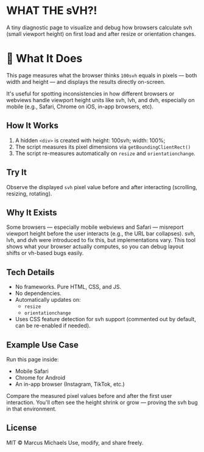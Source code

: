 # WHAT THE sVH?!

A tiny diagnostic page to visualize and debug how browsers calculate svh (small viewport height) on first load and after resize or orientation changes.

# 🧠 What It Does

This page measures what the browser thinks `100svh` equals in pixels — both width and height — and displays the results directly on-screen.

It's useful for spotting inconsistencies in how different browsers or webviews handle viewport height units like svh, lvh, and dvh, especially on mobile (e.g., Safari, Chrome on iOS, in-app browsers, etc).

## How It Works

1. A hidden `<div>` is created with height: 100svh; width: 100%;
2. The script measures its pixel dimensions via `getBoundingClientRect()`
3. The script re-measures automatically on `resize` and `orientationchange`.

## Try It

Observe the displayed `svh` pixel value before and after interacting (scrolling, resizing, rotating).

## Why It Exists

Some browsers — especially mobile webviews and Safari — misreport viewport height before the user interacts (e.g., the URL bar collapses).
svh, lvh, and dvh were introduced to fix this, but implementations vary.
This tool shows what your browser actually computes, so you can debug layout shifts or vh-based bugs easily.

## Tech Details

* No frameworks. Pure HTML, CSS, and JS.
* No dependencies.
* Automatically updates on:
  * `resize`
  * `orientationchange`
* Uses CSS feature detection for svh support (commented out by default, can be re-enabled if needed).

## Example Use Case

Run this page inside:

* Mobile Safari
* Chrome for Android
* An in-app browser (Instagram, TikTok, etc.)

Compare the measured pixel values before and after the first user interaction.
You'll often see the height shrink or grow — proving the svh bug in that environment.

## License

MIT © Marcus Michaels
Use, modify, and share freely.
